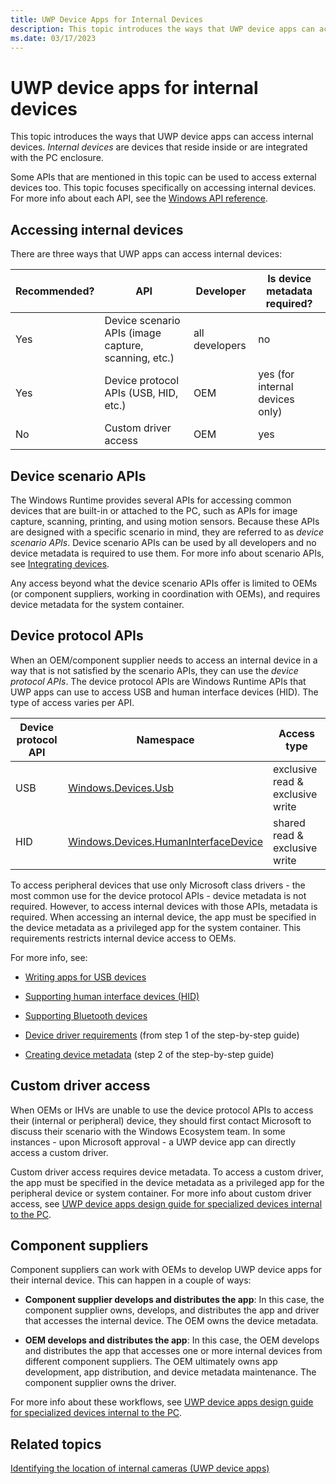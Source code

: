 ```yaml
---
title: UWP Device Apps for Internal Devices
description: This topic introduces the ways that UWP device apps can access internal devices.
ms.date: 03/17/2023
---
```


# UWP device apps for internal devices

This topic introduces the ways that UWP device apps can access internal devices. *Internal devices* are devices that reside inside or are integrated with the PC enclosure.

Some APIs that are mentioned in this topic can be used to access external devices too. This topic focuses specifically on accessing internal devices. For more info about each API, see the [Windows API reference](/uwp/api/).

## Accessing internal devices

There are three ways that UWP apps can access internal devices:

| Recommended? | API | Developer | Is device metadata required? |
|--|--|--|--|
| Yes | Device scenario APIs (image capture, scanning, etc.) | all developers | no |
| Yes | Device protocol APIs (USB, HID, etc.) | OEM | yes (for internal devices only) |
| No | Custom driver access | OEM | yes |

## Device scenario APIs

The Windows Runtime provides several APIs for accessing common devices that are built-in or attached to the PC, such as APIs for image capture, scanning, printing, and using motion sensors. Because these APIs are designed with a specific scenario in mind, they are referred to as *device scenario APIs*. Device scenario APIs can be used by all developers and no device metadata is required to use them. For more info about scenario APIs, see [Integrating devices](/previous-versions/windows/apps/br229563(v=win.10)).

Any access beyond what the device scenario APIs offer is limited to OEMs (or component suppliers, working in coordination with OEMs), and requires device metadata for the system container.

## Device protocol APIs

When an OEM/component supplier needs to access an internal device in a way that is not satisfied by the scenario APIs, they can use the *device protocol APIs*. The device protocol APIs are Windows Runtime APIs that UWP apps can use to access USB and human interface devices (HID). The type of access varies per API.

| Device protocol API | Namespace | Access type |
|--|--|--|
| USB | [Windows.Devices.Usb](/uwp/api/Windows.Devices.Usb) | exclusive read & exclusive write |
| HID | [Windows.Devices.HumanInterfaceDevice](/uwp/api/Windows.Devices.HumanInterfaceDevice) | shared read & exclusive write |

To access peripheral devices that use only Microsoft class drivers - the most common use for the device protocol APIs - device metadata is not required. However, to access internal devices with those APIs, metadata is required. When accessing an internal device, the app must be specified in the device metadata as a privileged app for the system container. This requirements restricts internal device access to OEMs.

For more info, see:

- [Writing apps for USB devices](/previous-versions/windows/apps/dn263144(v=win.10))

- [Supporting human interface devices (HID)](/previous-versions/windows/apps/dn263140(v=win.10))

- [Supporting Bluetooth devices](/previous-versions/windows/apps/dn264587(v=win.10))

- [Device driver requirements](step-1--create-a-uwp-device-app.md) (from step 1 of the step-by-step guide)

- [Creating device metadata](step-2--create-device-metadata.md) (step 2 of the step-by-step guide)

## Custom driver access

When OEMs or IHVs are unable to use the device protocol APIs to access their (internal or peripheral) device, they should first contact Microsoft to discuss their scenario with the Windows Ecosystem team. In some instances - upon Microsoft approval - a UWP device app can directly access a custom driver.

Custom driver access requires device metadata. To access a custom driver, the app must be specified in the device metadata as a privileged app for the peripheral device or system container. For more info about custom driver access, see [UWP device apps design guide for specialized devices internal to the PC](https://download.microsoft.com/download/F/0/D/F0DBC6F9-5CC7-4F13-A9A4-3DD7F1FA5F64/Windows%20Store%20Device%20App%20Design%20Guide%20for%20Specialized%20Devices%20Internal%20to%20the%20PC.docx).

## Component suppliers

Component suppliers can work with OEMs to develop UWP device apps for their internal device. This can happen in a couple of ways:

- **Component supplier develops and distributes the app**: In this case, the component supplier owns, develops, and distributes the app and driver that accesses the internal device. The OEM owns the device metadata.

- **OEM develops and distributes the app**: In this case, the OEM develops and distributes the app that accesses one or more internal devices from different component suppliers. The OEM ultimately owns app development, app distribution, and device metadata maintenance. The component supplier owns the driver.

For more info about these workflows, see [UWP device apps design guide for specialized devices internal to the PC](https://download.microsoft.com/download/F/0/D/F0DBC6F9-5CC7-4F13-A9A4-3DD7F1FA5F64/Windows%20Store%20Device%20App%20Design%20Guide%20for%20Specialized%20Devices%20Internal%20to%20the%20PC.docx).

## Related topics

[Identifying the location of internal cameras (UWP device apps)](identifying-the-location-of-internal-cameras.md)

